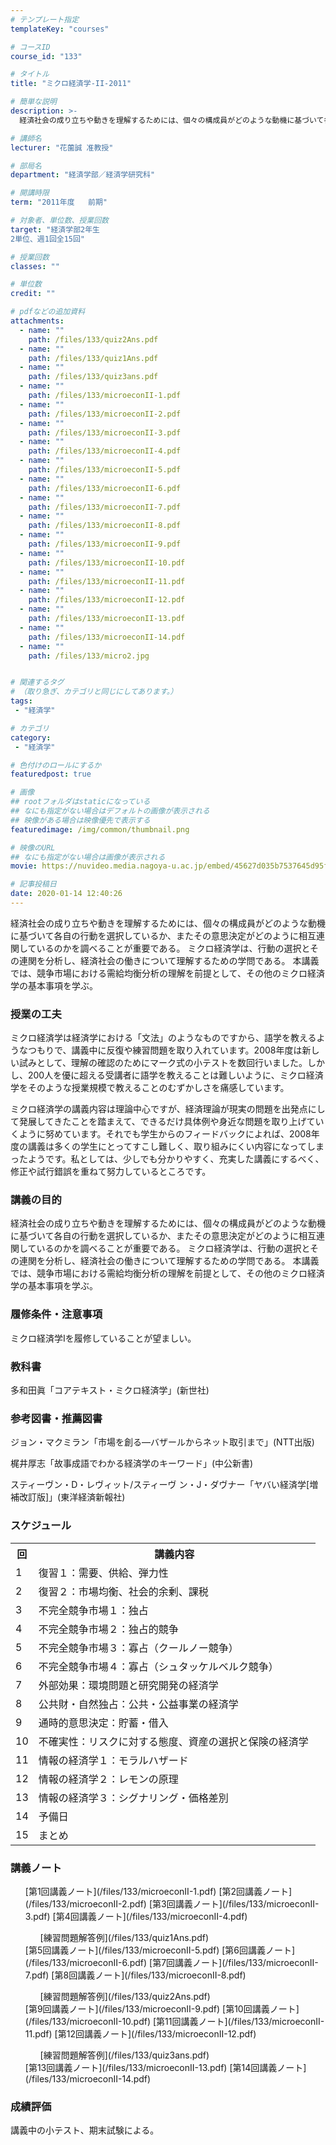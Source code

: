 ```yaml
---
# テンプレート指定
templateKey: "courses"

# コースID
course_id: "133"

# タイトル
title: "ミクロ経済学-II-2011"

# 簡単な説明
description: >-
  経済社会の成り立ちや動きを理解するためには、個々の構成員がどのような動機に基づいて各自の行動を選択しているか、またその意思決定がどのように相互連関しているのかを調べることが重要である。 ミクロ経済学は...

# 講師名
lecturer: "花薗誠 准教授"

# 部局名
department: "経済学部／経済学研究科"

# 開講時限
term: "2011年度	前期"

# 対象者、単位数、授業回数
target: "経済学部2年生
2単位、週1回全15回"

# 授業回数
classes: ""

# 単位数
credit: ""

# pdfなどの追加資料
attachments: 
  - name: "" 
    path: /files/133/quiz2Ans.pdf
  - name: "" 
    path: /files/133/quiz1Ans.pdf
  - name: "" 
    path: /files/133/quiz3ans.pdf
  - name: "" 
    path: /files/133/microeconII-1.pdf
  - name: "" 
    path: /files/133/microeconII-2.pdf
  - name: "" 
    path: /files/133/microeconII-3.pdf
  - name: "" 
    path: /files/133/microeconII-4.pdf
  - name: "" 
    path: /files/133/microeconII-5.pdf
  - name: "" 
    path: /files/133/microeconII-6.pdf
  - name: "" 
    path: /files/133/microeconII-7.pdf
  - name: "" 
    path: /files/133/microeconII-8.pdf
  - name: "" 
    path: /files/133/microeconII-9.pdf
  - name: "" 
    path: /files/133/microeconII-10.pdf
  - name: "" 
    path: /files/133/microeconII-11.pdf
  - name: "" 
    path: /files/133/microeconII-12.pdf
  - name: "" 
    path: /files/133/microeconII-13.pdf
  - name: "" 
    path: /files/133/microeconII-14.pdf
  - name: "" 
    path: /files/133/micro2.jpg


# 関連するタグ
# （取り急ぎ、カテゴリと同じにしてあります。）
tags:
 - "経済学"

# カテゴリ
category:
 - "経済学"

# 色付けのロールにするか
featuredpost: true

# 画像
## rootフォルダはstaticになっている
## なにも指定がない場合はデフォルトの画像が表示される
## 映像がある場合は映像優先で表示する
featuredimage: /img/common/thumbnail.png

# 映像のURL
## なにも指定がない場合は画像が表示される
movie: https://nuvideo.media.nagoya-u.ac.jp/embed/45627d035b7537645d95fd0ad2eaa115aac415bd

# 記事投稿日
date: 2020-01-14 12:40:26
---
```



経済社会の成り立ちや動きを理解するためには、個々の構成員がどのような動機に基づいて各自の行動を選択しているか、またその意思決定がどのように相互連関しているのかを調べることが重要である。 ミクロ経済学は、行動の選択とその連関を分析し、経済社会の働きについて理解するための学問である。 本講義では、競争市場における需給均衡分析の理解を前提として、その他のミクロ経済学の基本事項を学ぶ。


### 授業の工夫

ミクロ経済学は経済学における「文法」のようなものですから、語学を教えるようなつもりで、講義中に反復や練習問題を取り入れています。2008年度は新しい試みとして、理解の確認のためにマーク式の小テストを数回行いました。しかし、200人を優に超える受講者に語学を教えることは難しいように、ミクロ経済学をそのような授業規模で教えることのむずかしさを痛感しています。

ミクロ経済学の講義内容は理論中心ですが、経済理論が現実の問題を出発点にして発展してきたことを踏まえて、できるだけ具体例や身近な問題を取り上げていくように努めています。それでも学生からのフィードバックによれば、2008年度の講義は多くの学生にとってすこし難しく、取り組みにくい内容になってしまったようです。私としては、少しでも分かりやすく、充実した講義にするべく、修正や試行錯誤を重ねて努力しているところです。





### 講義の目的

経済社会の成り立ちや動きを理解するためには、個々の構成員がどのような動機に基づいて各自の行動を選択しているか、またその意思決定がどのように相互連関しているのかを調べることが重要である。 ミクロ経済学は、行動の選択とその連関を分析し、経済社会の働きについて理解するための学問である。 本講義では、競争市場における需給均衡分析の理解を前提として、その他のミクロ経済学の基本事項を学ぶ。

### 履修条件・注意事項

ミクロ経済学Iを履修していることが望ましい。

### 教科書

多和田眞「コアテキスト・ミクロ経済学」(新世社)

### 参考図書・推薦図書

ジョン・マクミラン「市場を創る—バザールからネット取引まで」(NTT出版)

梶井厚志「故事成語でわかる経済学のキーワード」(中公新書)

スティーヴン・D・レヴィット/スティーヴ ン・J・ダヴナー「ヤバい経済学[増補改訂版]」(東洋経済新報社)


<h3>スケジュール</h3>

<table class="basic" width="455">

<tr>

<th width="20" class="center">回</th>

<th width="435" class="center">講義内容</th>

</tr>

<tr>

<td width="20" class="center">1</td>

<td width="435">復習１：需要、供給、弾力性</td>

</tr>

<tr>

<td width="20" class="center">2</td>

<td width="435">復習２：市場均衡、社会的余剰、課税</td>

</tr>

<tr>

<td width="20" class="center">3</td>

<td width="435">不完全競争市場１：独占</td>

</tr>
<tr>

<td width="20" class="center">4</td>

<td width="435">不完全競争市場２：独占的競争</td>

</tr>
<tr>

<td width="20" class="center">5</td>

<td width="435">不完全競争市場３：寡占（クールノー競争）</td>

</tr>
<tr>

<td width="20" class="center">6</td>

<td width="435">不完全競争市場４：寡占（シュタッケルベルク競争）</td>

</tr>
<tr>

<td width="20" class="center">7</td>

<td width="435">外部効果：環境問題と研究開発の経済学</td>

</tr>
<tr>

<td width="20" class="center">8</td>

<td width="435">公共財・自然独占：公共・公益事業の経済学</td>

</tr>
<tr>

<td width="20" class="center">9</td>

<td width="435">通時的意思決定：貯蓄・借入</td>

</tr>
<tr>

<td width="20" class="center">10</td>

<td width="435">不確実性：リスクに対する態度、資産の選択と保険の経済学</td>

</tr>
<tr>

<td width="20" class="center">11</td>

<td width="435">情報の経済学１：モラルハザード</td>

</tr>
<tr>

<td width="20" class="center">12</td>

<td width="435">情報の経済学２：レモンの原理</td>

</tr>
<tr>

<td width="20" class="center">13</td>

<td width="435">情報の経済学３：シグナリング・価格差別</td>

</tr>
<tr>

<td width="20" class="center">14</td>

<td width="435">予備日</td>

</tr>
<tr>

<td width="20" class="center">15</td>

<td width="435">まとめ</td>

</tr>

</table>


<h3>講義ノート</h3>

<ul>
[第1回講義ノート](/files/133/microeconII-1.pdf) 
[第2回講義ノート](/files/133/microeconII-2.pdf) 
[第3回講義ノート](/files/133/microeconII-3.pdf) 
[第4回講義ノート](/files/133/microeconII-4.pdf) 
<ul>
[練習問題解答例](/files/133/quiz1Ans.pdf) 
</ul></li>
[第5回講義ノート](/files/133/microeconII-5.pdf) 
[第6回講義ノート](/files/133/microeconII-6.pdf) 
[第7回講義ノート](/files/133/microeconII-7.pdf) 
[第8回講義ノート](/files/133/microeconII-8.pdf) 
<ul>
[練習問題解答例](/files/133/quiz2Ans.pdf) 
</ul></li>
[第9回講義ノート](/files/133/microeconII-9.pdf) 
[第10回講義ノート](/files/133/microeconII-10.pdf) 
[第11回講義ノート](/files/133/microeconII-11.pdf) 
[第12回講義ノート](/files/133/microeconII-12.pdf) 
<ul>
[練習問題解答例](/files/133/quiz3ans.pdf) 
</ul></li>
[第13回講義ノート](/files/133/microeconII-13.pdf) 
[第14回講義ノート](/files/133/microeconII-14.pdf) 
</ul>








<h3>成績評価</h3>
<p>講義中の小テスト、期末試験による。</p>


